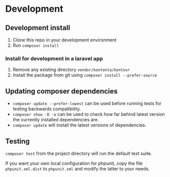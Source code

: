 # Development

## Development install

1. Clone this repo in your development environment
2. Run `composer install`

### Install for development in a laravel app

1. Remove any existing directory `vendor/kontenta/kontour`
2. Install the package from git using `composer install --prefer-source`

## Updating composer dependencies

- `composer update --prefer-lowest` can be used before running tests for testing backwards compatibility.
- `composer show -D -o` can be used to check how far behind latest version the currently installed dependencies are.
- `composer update` will install the latest versions of dependencies.

## Testing

`composer test` from the project directory will run the default test suite.

If you want your own local configuration for phpunit,
copy the file `phpunit.xml.dist` to `phpunit.xml` and modify the latter to your needs.
